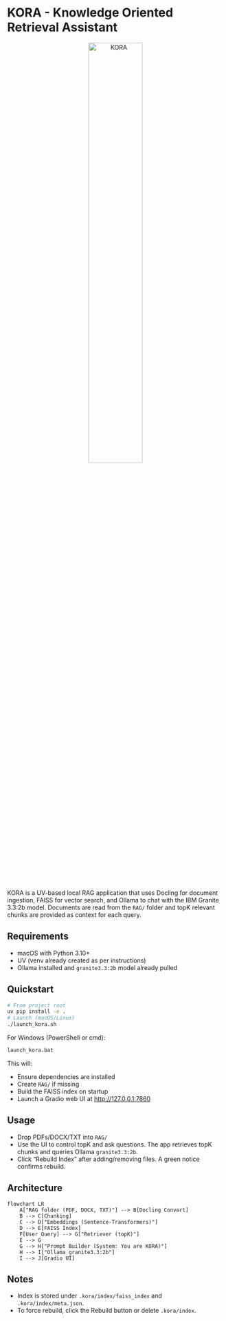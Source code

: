 # KORA - Knowledge Oriented Retrieval Assistant

<div align="center">

<img width=50% alt="KORA" src="https://github.com/user-attachments/assets/ef94d0c0-ea4a-49de-ac25-e2523bc0fe3d" />


</div>

KORA is a UV-based local RAG application that uses Docling for document ingestion, FAISS for vector search, and Ollama to chat with the IBM Granite 3.3:2b model. Documents are read from the `RAG/` folder and topK relevant chunks are provided as context for each query.

## Requirements
- macOS with Python 3.10+
- UV (venv already created as per instructions)
- Ollama installed and `granite3.3:2b` model already pulled

## Quickstart
```bash
# From project root
uv pip install -e .
# Launch (macOS/Linux)
./launch_kora.sh
```

For Windows (PowerShell or cmd):
```bat
launch_kora.bat
```

This will:
- Ensure dependencies are installed
- Create `RAG/` if missing
- Build the FAISS index on startup
- Launch a Gradio web UI at http://127.0.0.1:7860

## Usage
- Drop PDFs/DOCX/TXT into `RAG/`
- Use the UI to control topK and ask questions. The app retrieves topK chunks and queries Ollama `granite3.3:2b`.
- Click “Rebuild Index” after adding/removing files. A green notice confirms rebuild.

## Architecture
```mermaid
flowchart LR
    A["RAG folder (PDF, DOCX, TXT)"] --> B[Docling Convert]
    B --> C[Chunking]
    C --> D["Embeddings (Sentence-Transformers)"]
    D --> E[FAISS Index]
    F[User Query] --> G["Retriever (topK)"]
    E --> G
    G --> H["Prompt Builder (System: You are KORA)"]
    H --> I["Ollama granite3.3:2b"]
    I --> J[Gradio UI]
```

## Notes
- Index is stored under `.kora/index/faiss_index` and `.kora/index/meta.json`.
- To force rebuild, click the Rebuild button or delete `.kora/index`.
